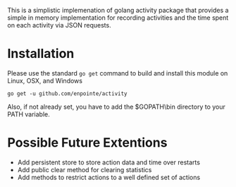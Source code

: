 
This is a simplistic implemenation of golang activity package that provides a simple in memory implementation for recording activities and the time spent on each activity via JSON requests.

# Installation 

Please use the standard `go get` command to build and install this module on Linux, OSX, and Windows

```
go get -u github.com/enpointe/activity
```

Also, if not already set, you have to add the $GOPATH\bin directory to your PATH variable.

# Possible Future Extentions

* Add persistent store to store action data and time over restarts
* Add public clear method for clearing statistics
* Add methods to restrict actions to a well defined set of actions
